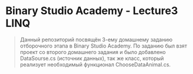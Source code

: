 # Binary Studio Academy - Lecture3 LINQ

>Данный репозиторий посвящён 3-ему домашнему заданию отборочного этапа в Binary Studio Academy.
>По заданию был взят проект со второго домашнего задания и было добавлено DataSourse.cs (источник данных), так же класс, который реализует необходимый функционал ChooseDataAnimal.cs.
